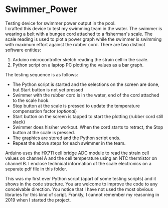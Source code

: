 # Swimmer_Power
Testing device for swimmer power output in the pool.<br>
I crafted this device to test my swimming team in the water.
The swimmer is wearing a belt with a bungee cord attached to a fisherman's scale.
The scale reading is used to plot a power graph while the swimmer is swimming with maximum effort
against the rubber cord.
There are two distinct software entities: 
1. Arduino microcontroller sketch reading the strain cell in the scale.
2. Python script on a laptop PC plotting the values as a bar graph.

The testing sequence is as follows:
* The Python script is started and the selections on the screen are done, but Start button is not yet pressed
* Swimmer with the rubber cord is in the water, end of the cord attached to the scale hook.
* Stop button at the scale is pressed to update the temperature compensation factor (<i>optional</i>)
* Start button on the screen is tapped to start the plotting (rubber cord still slack)
* Swimmer does his/her workout. When the cord starts to retract, the Stop button at the scale is pressed.
* The graphics are stored and the Python script ends.
* Repeat the above steps for each swimmer in the team.

Arduino uses the HX711 cell bridge ADC module to read the strain cell values on channel A and
the cell temperature using an NTC thermistor on channel B.
I enclose technical information of the scale electronics on a separate pdf file in this folder.

This was my first ever Python script (apart of some testing scripts) and it shows in the code structure.
You are welcome to improve the code to any conceivable direction. 
You notice that I have not used the most obvious libraries for this kind of script. 
Frankly, I cannot remember my reasoning in 2019 when I started the project.
